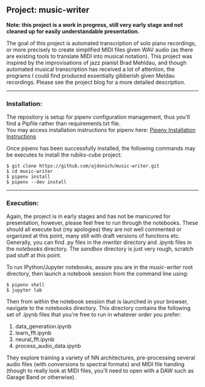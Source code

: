 ## Project: music-writer 

**Note: this project is a work in progress, still very early stage and not cleaned up for easily understandable presentation.**

The goal of this project is automated transcription of solo piano recordings, or more precisely to create simplified MIDI files given WAV audio (as there are existing tools to translate MIDI into musical notation). This project was inspired by the improvisations of jazz pianist Brad Mehldau, and though automated musical transcription has received a lot of attention, the programs I could find produced essentially gibberish given Meldau recordings. Please see the project blog for a more detailed description.
___

### Installation:

The repository is setup for pipenv configuration management, thus you'll find a Pipfile rather than requirements.txt file.  
You may access installation instructions for pipenv here: [Pipenv Installation Instructions](https://pypi.org/project/pipenv/)

Once pipenv has been successfully installed, the following commands may be executes to install the rubiks-cube project:

```
$ git clone https://github.com/ajdonich/music-writer.git
$ cd music-writer
$ pipenv install
$ pipenv --dev install
```
___

### Execution:

Again, the project is in early stages and has not be manicured for presentation, however, please feel free to run through the notebooks. These should all execute but (my apologies) they are not well commented or organized at this point, many still with draft versions of functions etc. Generally, you can find .py files in the *mwriter* directory and .ipynb files in the *notebooks* directory. The *sandbox* directory is just very rough, scratch pad stuff at this point.

To run IPython/Jupyter notebooks, assure you are in the *music-writer* root directory, then launch a notebook session from the command line using:

```
$ pipenv shell
$ jupyter lab
```

Then from within the notebook session that is launched in your browser, navigate to the notebooks directory. This directory contains the following set of .ipynb files that you're free to run in whatever order you prefer:

1. data_generation.ipynb
2. learn_fft.ipynb
3. neural_fft.ipynb
4. process_audio_data.ipynb

They explore training a variety of NN architectures, pre-processing several audio files (with conversions to spectral formats) and MIDI file handing (though to really look at MIDI files, you'll need to open with a DAW such as Garage Band or otherwise).
